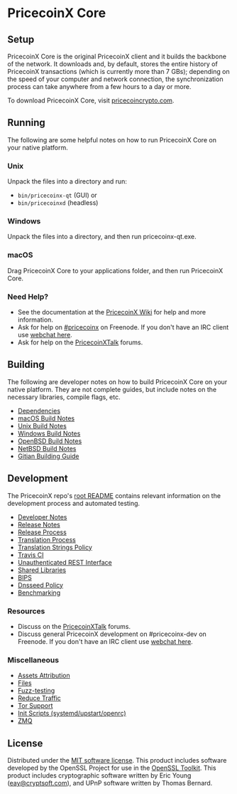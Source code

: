 PricecoinX Core
=============

Setup
---------------------
PricecoinX Core is the original PricecoinX client and it builds the backbone of the network. It downloads and, by default, stores the entire history of PricecoinX transactions (which is currently more than 7 GBs); depending on the speed of your computer and network connection, the synchronization process can take anywhere from a few hours to a day or more.

To download PricecoinX Core, visit [pricecoincrypto.com](https://pricecoincrypto.com).

Running
---------------------
The following are some helpful notes on how to run PricecoinX Core on your native platform.

### Unix

Unpack the files into a directory and run:

- `bin/pricecoinx-qt` (GUI) or
- `bin/pricecoinxd` (headless)

### Windows

Unpack the files into a directory, and then run pricecoinx-qt.exe.

### macOS

Drag PricecoinX Core to your applications folder, and then run PricecoinX Core.

### Need Help?

* See the documentation at the [PricecoinX Wiki](https://pricecoinx.info/)
for help and more information.
* Ask for help on [#pricecoinx](http://webchat.freenode.net?channels=pricecoinx) on Freenode. If you don't have an IRC client use [webchat here](http://webchat.freenode.net?channels=pricecoinx).
* Ask for help on the [PricecoinXTalk](https://pricecoinxtalk.io/) forums.

Building
---------------------
The following are developer notes on how to build PricecoinX Core on your native platform. They are not complete guides, but include notes on the necessary libraries, compile flags, etc.

- [Dependencies](dependencies.md)
- [macOS Build Notes](build-osx.md)
- [Unix Build Notes](build-unix.md)
- [Windows Build Notes](build-windows.md)
- [OpenBSD Build Notes](build-openbsd.md)
- [NetBSD Build Notes](build-netbsd.md)
- [Gitian Building Guide](gitian-building.md)

Development
---------------------
The PricecoinX repo's [root README](/README.md) contains relevant information on the development process and automated testing.

- [Developer Notes](developer-notes.md)
- [Release Notes](release-notes.md)
- [Release Process](release-process.md)
- [Translation Process](translation_process.md)
- [Translation Strings Policy](translation_strings_policy.md)
- [Travis CI](travis-ci.md)
- [Unauthenticated REST Interface](REST-interface.md)
- [Shared Libraries](shared-libraries.md)
- [BIPS](bips.md)
- [Dnsseed Policy](dnsseed-policy.md)
- [Benchmarking](benchmarking.md)

### Resources
* Discuss on the [PricecoinXTalk](https://pricecoinxtalk.io/) forums.
* Discuss general PricecoinX development on #pricecoinx-dev on Freenode. If you don't have an IRC client use [webchat here](http://webchat.freenode.net/?channels=pricecoinx-dev).

### Miscellaneous
- [Assets Attribution](assets-attribution.md)
- [Files](files.md)
- [Fuzz-testing](fuzzing.md)
- [Reduce Traffic](reduce-traffic.md)
- [Tor Support](tor.md)
- [Init Scripts (systemd/upstart/openrc)](init.md)
- [ZMQ](zmq.md)

License
---------------------
Distributed under the [MIT software license](/COPYING).
This product includes software developed by the OpenSSL Project for use in the [OpenSSL Toolkit](https://www.openssl.org/). This product includes
cryptographic software written by Eric Young ([eay@cryptsoft.com](mailto:eay@cryptsoft.com)), and UPnP software written by Thomas Bernard.

